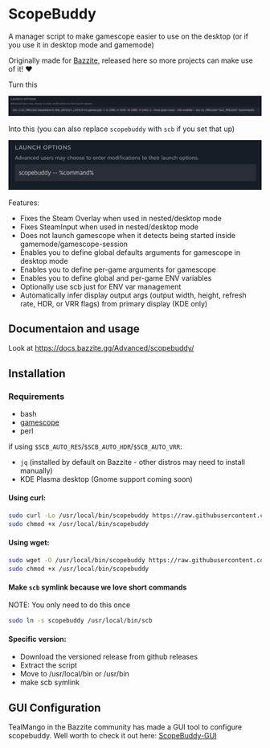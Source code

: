 # ScopeBuddy
A manager script to make gamescope easier to use on the desktop (or if you use it in desktop mode and gamemode)

Originally made for [Bazzite](https://bazzite.gg), released here so more projects can make use of it! ❤️

Turn this

![gamescope Launch Options](/repo_content/launch_options_gamescope.png?raw=true "gamescope Launch Options")

Into this (you can also replace `scopebuddy` with `scb` if you set that up)

![scopebuddy Launch Options](/repo_content/launch_options_scopebuddy.png?raw=true "scopebuddy Launch Options")

Features:
* Fixes the Steam Overlay when used in nested/desktop mode
* Fixes SteamInput when used in nested/desktop mode
* Does not launch gamescope when it detects being started inside gamemode/gamescope-session
* Enables you to define global defaults arguments for gamescope in desktop mode
* Enables you to define per-game arguments for gamescope
* Enables you to define global and per-game ENV variables
* Optionally use scb just for ENV var management
* Automatically infer display output args (output width, height, refresh rate, HDR, or VRR flags) from primary display (KDE only)

## Documentaion and usage
Look at https://docs.bazzite.gg/Advanced/scopebuddy/

## Installation

### Requirements
* bash
* [gamescope](https://github.com/ValveSoftware/gamescope)
* perl

if using `$SCB_AUTO_RES`/`$SCB_AUTO_HDR`/`$SCB_AUTO_VRR`:
* `jq` (installed by default on Bazzite - other distros may need to install manually)
* KDE Plasma desktop (Gnome support coming soon)

#### Using curl:
```bash
sudo curl -Lo /usr/local/bin/scopebuddy https://raw.githubusercontent.com/HikariKnight/ScopeBuddy/refs/heads/main/bin/scopebuddy
sudo chmod +x /usr/local/bin/scopebuddy
```

#### Using wget:
```bash
sudo wget -O /usr/local/bin/scopebuddy https://raw.githubusercontent.com/HikariKnight/ScopeBuddy/refs/heads/main/bin/scopebuddy
sudo chmod +x /usr/local/bin/scopebuddy
```

#### Make `scb` symlink because we love short commands
NOTE: You only need to do this once

```bash
sudo ln -s scopebuddy /usr/local/bin/scb
```

#### Specific version:
* Download the versioned release from github releases
* Extract the script
* Move to /usr/local/bin or /usr/bin
* make scb symlink

## GUI Configuration
TealMango in the Bazzite community has made a GUI tool to configure scopebuddy.
Well worth to check it out here: [ScopeBuddy-GUI](https://github.com/rfrench3/scopebuddy-gui)
